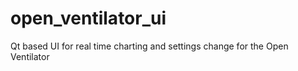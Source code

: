 # open_ventilator_ui
Qt based UI for real time charting and settings change for the Open Ventilator
